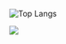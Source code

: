 ![Top Langs](https://github-readme-stats.vercel.app/api/top-langs/?username=mvrck21&theme=tokyonight&layout=compact&size_weight=0.5&count_weight=0.5&langs_count=10&show_icons=true&hide=html,css)

<img src="https://github-readme-stats.vercel.app/api/top-langs/?username=mvrck21&langs_count=10"/>
